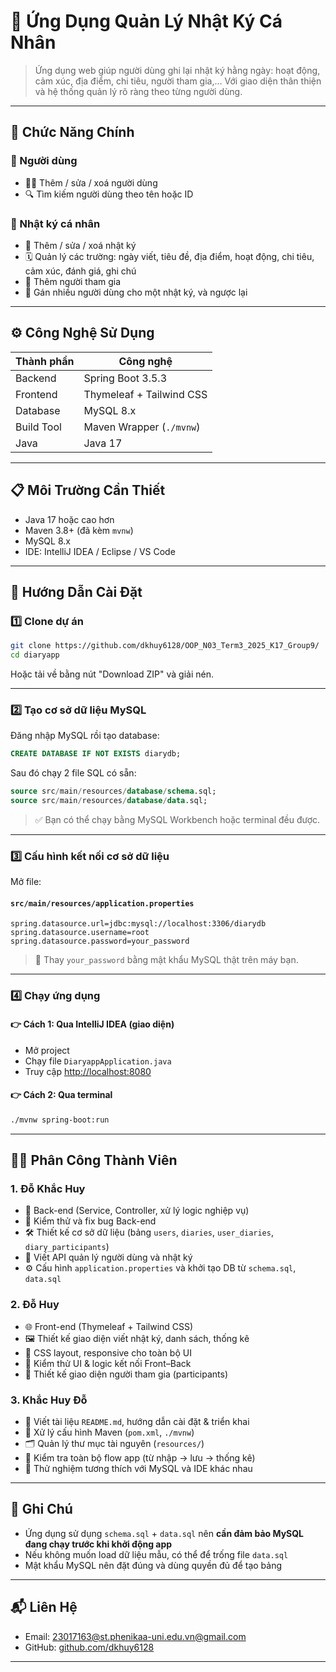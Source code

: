 # 📔 Ứng Dụng Quản Lý Nhật Ký Cá Nhân

> Ứng dụng web giúp người dùng ghi lại nhật ký hằng ngày: hoạt động, cảm xúc, địa điểm, chi tiêu, người tham gia,… Với giao diện thân thiện và hệ thống quản lý rõ ràng theo từng người dùng.

---

## 🔑 Chức Năng Chính

### 👤 Người dùng
- 🧑‍💼 Thêm / sửa / xoá người dùng
- 🔍 Tìm kiếm người dùng theo tên hoặc ID

### 📓 Nhật ký cá nhân
- 📝 Thêm / sửa / xoá nhật ký
- 🗓️ Quản lý các trường: ngày viết, tiêu đề, địa điểm, hoạt động, chi tiêu, cảm xúc, đánh giá, ghi chú
- 👥 Thêm người tham gia
- 🔗 Gán nhiều người dùng cho một nhật ký, và ngược lại

---

## ⚙️ Công Nghệ Sử Dụng

| Thành phần    | Công nghệ                                      |
|---------------|------------------------------------------------|
| Backend       | Spring Boot 3.5.3                              |
| Frontend      | Thymeleaf + Tailwind CSS                      |
| Database      | MySQL 8.x                                      |
| Build Tool    | Maven Wrapper (`./mvnw`)                       |
| Java          | Java 17                                        |

---

## 📋 Môi Trường Cần Thiết

- Java 17 hoặc cao hơn  
- Maven 3.8+ (đã kèm `mvnw`)  
- MySQL 8.x  
- IDE: IntelliJ IDEA / Eclipse / VS Code

---

## 🚀 Hướng Dẫn Cài Đặt

### 1️⃣ Clone dự án

```bash
git clone https://github.com/dkhuy6128/OOP_N03_Term3_2025_K17_Group9/
cd diaryapp
```

Hoặc tải về bằng nút "Download ZIP" và giải nén.

---

### 2️⃣ Tạo cơ sở dữ liệu MySQL

Đăng nhập MySQL rồi tạo database:

```sql
CREATE DATABASE IF NOT EXISTS diarydb;
```

Sau đó chạy 2 file SQL có sẵn:

```sql
source src/main/resources/database/schema.sql;
source src/main/resources/database/data.sql;
```

> ✅ Bạn có thể chạy bằng MySQL Workbench hoặc terminal đều được.

---

### 3️⃣ Cấu hình kết nối cơ sở dữ liệu

Mở file:

#### `src/main/resources/application.properties`
```properties
spring.datasource.url=jdbc:mysql://localhost:3306/diarydb
spring.datasource.username=root
spring.datasource.password=your_password
```

> 🔐 Thay `your_password` bằng mật khẩu MySQL thật trên máy bạn.

---

### 4️⃣ Chạy ứng dụng

#### 👉 Cách 1: Qua IntelliJ IDEA (giao diện)
- Mở project
- Chạy file `DiaryappApplication.java`
- Truy cập [http://localhost:8080](http://localhost:8080)

#### 👉 Cách 2: Qua terminal
```bash
./mvnw spring-boot:run
```

---

## 👨‍💻 Phân Công Thành Viên

### 1. **Đỗ Khắc Huy**
- 🔧 Back-end (Service, Controller, xử lý logic nghiệp vụ)  
- 🧪 Kiểm thử và fix bug Back-end  
- 🛠️ Thiết kế cơ sở dữ liệu (bảng `users`, `diaries`, `user_diaries`, `diary_participants`)  
- 🧮 Viết API quản lý người dùng và nhật ký  
- ⚙️ Cấu hình `application.properties` và khởi tạo DB từ `schema.sql`, `data.sql`

### 2. **Đỗ Huy**
- 🌐 Front-end (Thymeleaf + Tailwind CSS)  
- 🖼️ Thiết kế giao diện viết nhật ký, danh sách, thống kê  
- 💅 CSS layout, responsive cho toàn bộ UI  
- 🧪 Kiểm thử UI & logic kết nối Front–Back  
- 🎨 Thiết kế giao diện người tham gia (participants)

### 3. **Khắc Huy Đỗ**
- 📝 Viết tài liệu `README.md`, hướng dẫn cài đặt & triển khai  
- 🧰 Xử lý cấu hình Maven (`pom.xml`, `./mvnw`)  
- 🗂️ Quản lý thư mục tài nguyên (`resources/`)  
- 🧪 Kiểm tra toàn bộ flow app (từ nhập → lưu → thống kê)  
- 🔗 Thử nghiệm tương thích với MySQL và IDE khác nhau

---

## 📌 Ghi Chú

- Ứng dụng sử dụng `schema.sql` + `data.sql` nên **cần đảm bảo MySQL đang chạy trước khi khởi động app**
- Nếu không muốn load dữ liệu mẫu, có thể để trống file `data.sql`
- Mật khẩu MySQL nên đặt đúng và dùng quyền đủ để tạo bảng

---

## 📬 Liên Hệ

- Email: [23017163@st.phenikaa-uni.edu.vn@gmail.com](mailto:23017163@st.phenikaa-uni.edu.vn)  
- GitHub: [github.com/dkhuy6128](https://github.com/dkhuy6128)

---
